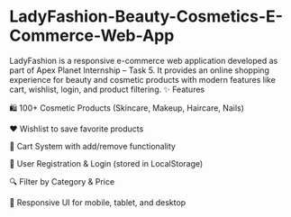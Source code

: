 # LadyFashion-Beauty-Cosmetics-E-Commerce-Web-App
LadyFashion is a responsive e-commerce web application developed as part of Apex Planet Internship – Task 5. It provides an online shopping experience for beauty and cosmetic products with modern features like cart, wishlist, login, and product filtering.
✨ Features

🛍️ 100+ Cosmetic Products (Skincare, Makeup, Haircare, Nails)

❤️ Wishlist to save favorite products

🛒 Cart System with add/remove functionality

👤 User Registration & Login (stored in LocalStorage)

🔍 Filter by Category & Price

📱 Responsive UI for mobile, tablet, and desktop

